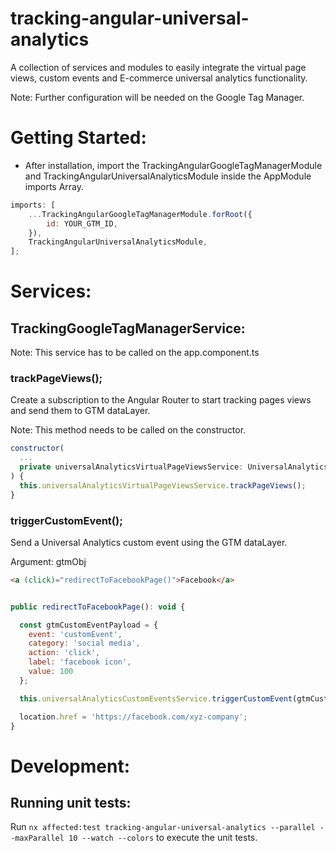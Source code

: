 <h1>tracking-angular-universal-analytics</h1>

A collection of services and modules to easily integrate the virtual page views, custom events and E-commerce universal analytics functionality.

Note: Further configuration will be needed on the Google Tag Manager.

<h1>Getting Started:</h1>

- After installation, import the TrackingAngularGoogleTagManagerModule and TrackingAngularUniversalAnalyticsModule inside the AppModule imports Array.

```javascript
imports: [
	...TrackingAngularGoogleTagManagerModule.forRoot({
		id: YOUR_GTM_ID,
	}),
	TrackingAngularUniversalAnalyticsModule,
];
```

<h1>Services:</h1>

<h2>TrackingGoogleTagManagerService:</h2>
<p>Note: This service has to be called on the app.component.ts</p>

<h3 id="trackPageViews">trackPageViews();</h3>
<p>Create a subscription to the Angular Router to start tracking pages views and send them to GTM dataLayer.</p>
<p>Note: This method needs to be called on the constructor.</p>

```javascript
constructor(
  ...
  private universalAnalyticsVirtualPageViewsService: UniversalAnalyticsVirtualPageViewsService,
) {
  this.universalAnalyticsVirtualPageViewsService.trackPageViews();
}

```

<h3 id="triggerCustomEvent">triggerCustomEvent();</h3>
<p>Send a Universal Analytics custom event using the GTM dataLayer.</p>
<p>Argument: gtmObj<GtmUniversalAnalyticsCustomEvent></p>

```html
<a (click)="redirectToFacebookPage()">Facebook</a>
```

```javascript

public redirectToFacebookPage(): void {

  const gtmCustomEventPayload = {
    event: 'customEvent',
    category: 'social media',
    action: 'click',
    label: 'facebook icon',
    value: 100
  };

  this.universalAnalyticsCustomEventsService.triggerCustomEvent(gtmCustomEventPayload);

  location.href = 'https://facebook.com/xyz-company';
}
```

<h1>Development:</h1>

<h2>Running unit tests:</h2>

Run `nx affected:test tracking-angular-universal-analytics --parallel --maxParallel 10 --watch --colors` to execute the unit tests.
